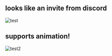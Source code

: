## looks like an invite from discord
![test](http://45.33.27.208:8080/svg/discord-developers?language=en)

## supports animation!
![test2](http://45.33.27.208:8080/svg/th3bratvas?language=pt)
